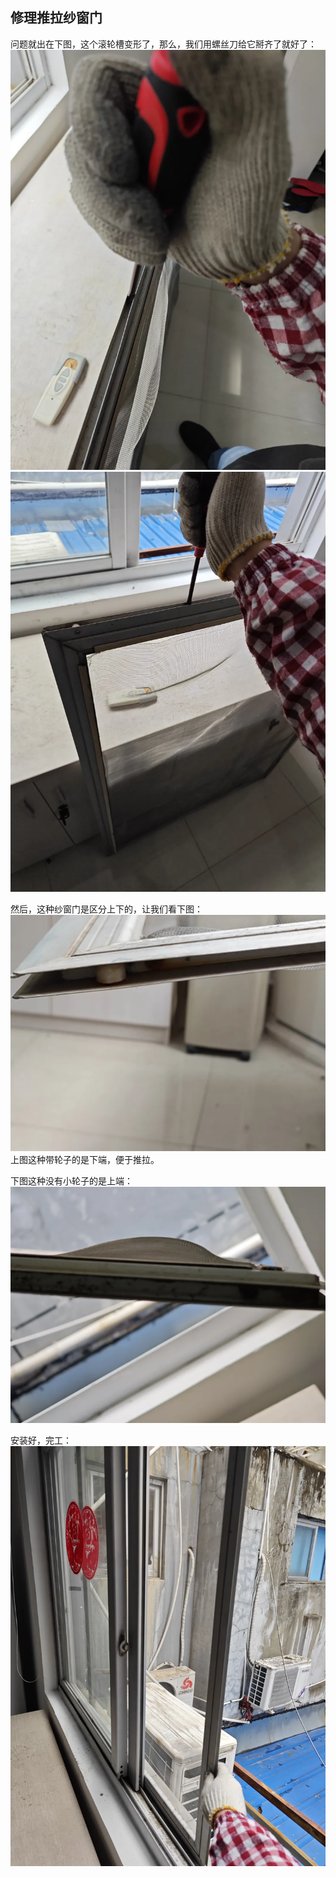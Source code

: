 ## 修理推拉纱窗门
问题就出在下图，这个滚轮槽变形了，那么，我们用螺丝刀给它掰齐了就好了：
![问题](../images/3-维修家具/02-修理推拉纱窗门/问题.webp)
![问题1](../images/3-维修家具/02-修理推拉纱窗门/问题1.webp)

然后，这种纱窗门是区分上下的，让我们看下图：
![导轮](../images/3-维修家具/02-修理推拉纱窗门/导轮.webp)
上图这种带轮子的是下端，便于推拉。

下图这种没有小轮子的是上端：
![无轮](../images/3-维修家具/02-修理推拉纱窗门/无轮.webp)

安装好，完工：
![完工](../images/3-维修家具/02-修理推拉纱窗门/完工.webp)